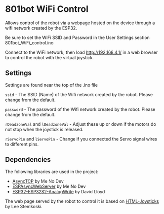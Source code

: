 # 801bot WiFi Control

Allows control of the robot via a webpage hosted on the device through a wifi network created by the ESP32.

Be sure to set the WiFi SSID and Password in the User Settings section 801bot_WiFi_control.ino

Connect to the WiFi network, then load http://192.168.4.1/ in a web browser to control the robot with the virtual joystick.

## Settings

 Settings are found near the top of the .ino file

`ssid` - The SSID (Name) of the Wifi network created by the robot. Please change from the default.

`password` - The password of the Wifi network created by the robot. Please change from the default.

  

`rDeadzoneVal` and `lDeadzoneVal` - Adjust these up or down if the motors do not stop when the joystick is released.

`rServoPin` and `lServoPin` - Change if you connected the Servo signal wires to different pins.

## Dependencies

The following libraries are used in the project: 
- [AsyncTCP](https://github.com/me-no-dev/AsyncTCP) by Me No Dev
- [ESPAsyncWebServer](https://github.com/me-no-dev/ESPAsyncWebServer) by Me No Dev
- [ESP32-ESP32S2-AnalogWrite](https://github.com/Dlloydev/ESP32-ESP32S2-AnalogWrite) by David Lloyd


The web page served by the robot to control it is based on [HTML-Joysticks](https://github.com/stemkoski/HTML-Joysticks) by Lee Stemkoski.

